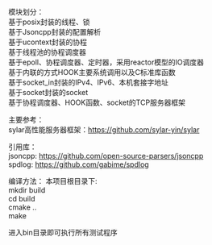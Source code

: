 模块划分：   
基于posix封装的线程、锁  
基于Jsoncpp封装的配置解析  
基于ucontext封装的协程  
基于线程池的协程调度器   
基于epoll、协程调度器、定时器，采用reactor模型的IO调度器   
基于内联的方式HOOK主要系统调用以及C标准库函数  
基于socket_in封装的IPv4、IPv6、本机套接字地址  
基于socket封装的socket  
基于协程调度器、HOOK函数、socket的TCP服务器框架  


主要参考：  
sylar高性能服务器框架：https://github.com/sylar-yin/sylar  

引用库：  
jsoncpp: https://github.com/open-source-parsers/jsoncpp  
spdlog:  https://github.com/gabime/spdlog 


编译方法： 
本项目根目录下:		
mkdir build  
cd build  
cmake ..  
make  

进入bin目录即可执行所有测试程序  

